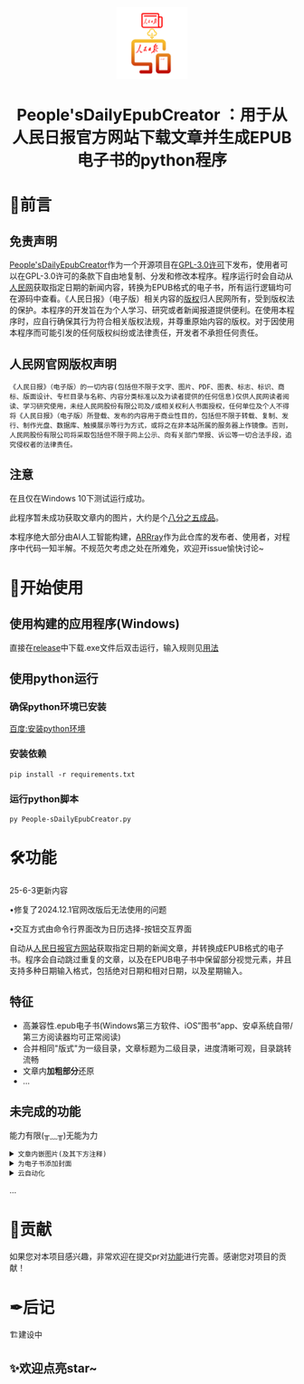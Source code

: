 <div align=center>
<img  src="logo.png"/width="25%" height="25%">
</div>

<h1 align="center">
  <strong>People'sDailyEpubCreator</strong> ：用于从人民日报官方网站下载文章并生成EPUB电子书的python程序
</h1>

# 📌前言

## 免责声明

[People'sDailyEpubCreator](https://github.com/ARRray0-o/People-sDailyEpubCreator)作为一个开源项目在[GPL-3.0许可](https://github.com/ARRray0-o/People-sDailyEpubCreator?tab=GPL-3.0-1-ov-file)下发布，使用者可以在GPL-3.0许可的条款下自由地复制、分发和修改本程序。程序运行时会自动从[人民网](http://paper.people.com.cn/)获取指定日期的新闻内容，转换为EPUB格式的电子书，所有运行逻辑均可在源码中查看。《人民日报》（电子版）相关内容的[版权](#人民网官网版权声明)归人民网所有，受到版权法的保护。本程序的开发旨在为个人学习、研究或者新闻报道提供便利。在使用本程序时，应自行确保其行为符合相关版权法规，并尊重原始内容的版权。对于因使用本程序而可能引发的任何版权纠纷或法律责任，开发者不承担任何责任。

## 人民网官网版权声明

```
《人民日报》（电子版）的一切内容(包括但不限于文字、图片、PDF、图表、标志、标识、商标、版面设计、专栏目录与名称、内容分类标准以及为读者提供的任何信息)仅供人民网读者阅读、学习研究使用，未经人民网股份有限公司及/或相关权利人书面授权，任何单位及个人不得将《人民日报》（电子版）所登载、发布的内容用于商业性目的，包括但不限于转载、复制、发行、制作光盘、数据库、触摸展示等行为方式，或将之在非本站所属的服务器上作镜像。否则，人民网股份有限公司将采取包括但不限于网上公示、向有关部门举报、诉讼等一切合法手段，追究侵权者的法律责任。
```

## 注意

在且仅在Windows 10下测试运行成功。

此程序暂未成功获取文章内的图片，大约是个[八分之五成品](#未完成的功能)。

本程序绝大部分由AI人工智能构建，[ARRray](https://github.com/ARRray0-o)作为此仓库的发布者、使用者，对程序中代码一知半解。不规范欠考虑之处在所难免，欢迎开issue愉快讨论~

# 🎠开始使用

## 使用构建的应用程序(Windows)

直接在[release](https://github.com/ARRray0-o/People-sDailyEpubCreator/releases)中下载.exe文件后双击运行，输入规则见[用法](#用法)

## 使用python运行

### 确保python环境已安装

[百度:安装python环境](https://www.baidu.com/s?ch=3&ie=utf-8&wd=安装python环境)

### 安装依赖

```
pip install -r requirements.txt
```

### 运行python脚本

```
py People-sDailyEpubCreator.py
```

# 🛠功能
25-6-3更新内容

  •修复了2024.12.1官网改版后无法使用的问题

  •交互方式由命令行界面改为日历选择-按钮交互界面

自动从[人民日报官方网站](http://paper.people.com.cn/)获取指定日期的新闻文章，并转换成EPUB格式的电子书。程序会自动跳过重复的文章，以及在EPUB电子书中保留部分视觉元素，并且支持多种日期输入格式，包括绝对日期和相对日期，以及星期输入。

## 特征

- 高兼容性.epub电子书(Windows第三方软件、iOS”图书“app、安卓系统自带/第三方阅读器均可正常阅读)
- 合并相同"版式"为一级目录，文章标题为二级目录，进度清晰可观，目录跳转流畅
- 文章内**加粗部分**还原
- …

## 未完成的功能

能力有限(╥﹏╥)无能为力

<details>
<summary><code>文章内嵌图片(及其下方注释)</code></summary>
    程序暂无法获取文章内的图片内容
——虽然加上图片会导致下载较慢、生成的文件体积较大，但部分图片内容展示了文章重要部分
——总之我可以不要但是不能没有 试了很多次都没成功
</details>
<details>
<summary><code>为电子书添加封面</code></summary>
    添加一张图片作为电子书封面不复杂，若在封面上加入日期信息就涉及到了代码处理图片 好麻烦(╥﹏╥)
</details>
<details>
<summary><code>云自动化</code></summary>
    目前python程序仅被成功打包为在Windows平台上易用的exe文件，使用pydroid等应用在安卓等其他平台独立运行还是算不算易用。云服务器每日自动运行发送至自己的邮箱应该不算复杂 但 还未配置成功(╥﹏╥)
</details>


…


# 🎉贡献

如果您对本项目感兴趣，非常欢迎在提交pr对[功能](#未完成的功能)进行完善。感谢您对项目的贡献！

# ✒后记

🏗建设中

## ✨欢迎点亮star~
